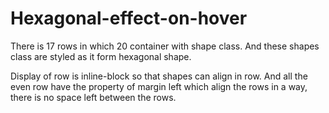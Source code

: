 # Hexagonal-effect-on-hover

There is 17 rows in which 20 container with shape class. And these shapes class are styled as it form hexagonal shape.

Display of row is inline-block so that shapes can align in row. And all the even row have the property of margin left which align the rows in a way, there is no space left between the rows.


